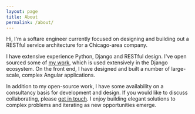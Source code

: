 ```yaml
---
layout: page
title: About
permalink: /about/
---
```


Hi, I'm a softare engineer currently focused on designing and building out a RESTful service architecture for a Chicago-area company.

I have extensive experience Python, Django and RESTful design. I've open sourced some of <a href="{{ site.baseurl }}/projects">my work</a>, which is used extensively in the Django ecosystem. On the front end, I have designed and built a number of large-scale, complex Angular applications.

In addition to my open-source work, I have some availability on a consultancy basis for development and design. If you would like to discuss collaborating, please <a href="mailto:robertgsinger@gmail.com">get in touch</a>. I enjoy building elegant solutions to complex problems and iterating as new opportunities emerge.
